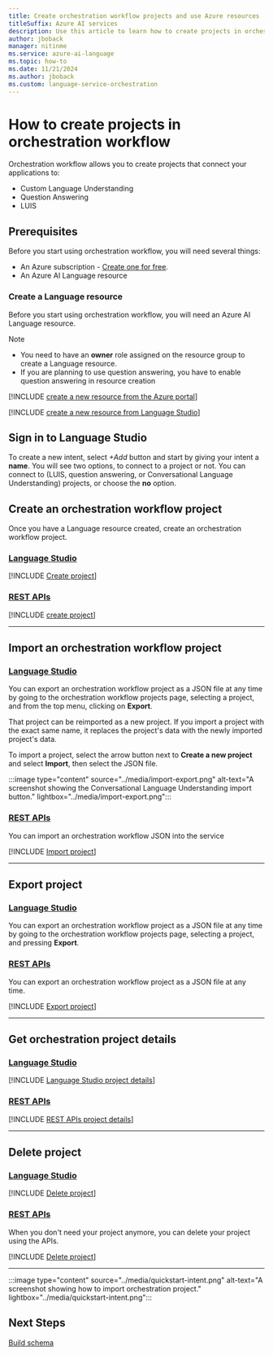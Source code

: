 ```yaml
---
title: Create orchestration workflow projects and use Azure resources
titleSuffix: Azure AI services
description: Use this article to learn how to create projects in orchestration workflow
author: jboback
manager: nitinme
ms.service: azure-ai-language
ms.topic: how-to
ms.date: 11/21/2024
ms.author: jboback
ms.custom: language-service-orchestration
---
```


# How to create projects in orchestration workflow

Orchestration workflow allows you to create projects that connect your applications to:
* Custom Language Understanding
* Question Answering
* LUIS

## Prerequisites

Before you start using orchestration workflow, you will need several things:

* An Azure subscription - [Create one for free](https://azure.microsoft.com/free/cognitive-services).
* An Azure AI Language resource 

### Create a Language resource 

Before you start using orchestration workflow, you will need an Azure AI Language resource.

> [!NOTE]
>  * You need to have an **owner** role assigned on the resource group to create a Language resource.
>  * If you are planning to use question answering, you have to enable question answering in resource creation

[!INCLUDE [create a new resource from the Azure portal](../includes/resource-creation-azure-portal.md)]

[!INCLUDE [create a new resource from Language Studio](../includes/resource-creation-language-studio.md)]

## Sign in to Language Studio

To create a new intent, select *+Add* button and start by giving your intent a **name**. You will see two options, to connect to a project or not. You can connect to (LUIS, question answering, or Conversational Language Understanding) projects, or choose the **no** option.


## Create an orchestration workflow project

Once you have a Language resource created, create an orchestration workflow project. 

### [Language Studio](#tab/language-studio)

[!INCLUDE [Create project](../includes/language-studio/create-project.md)]

### [REST APIs](#tab/rest-api)

[!INCLUDE [create project](../includes/rest-api/create-project.md)]

---
## Import an orchestration workflow project

### [Language Studio](#tab/language-studio)

You can export an orchestration workflow project as a JSON file at any time by going to the orchestration workflow projects page, selecting a project, and from the top menu, clicking on **Export**.

That project can be reimported as a new project. If you import a project with the exact same name, it replaces the project's data with the newly imported project's data.

To import a project, select the arrow button next to **Create a new project** and select **Import**, then select the JSON file.

:::image type="content" source="../media/import-export.png" alt-text="A screenshot showing the Conversational Language Understanding import button." lightbox="../media/import-export.png":::

### [REST APIs](#tab/rest-api)

You can import an orchestration workflow JSON into the service

[!INCLUDE [Import project](../includes/rest-api/import-project.md)]

---

## Export project

### [Language Studio](#tab/language-studio)

You can export an orchestration workflow project as a JSON file at any time by going to the orchestration workflow projects page, selecting a project, and pressing **Export**.

### [REST APIs](#tab/rest-api)

You can export an orchestration workflow project as a JSON file at any time.

[!INCLUDE [Export project](../includes/rest-api/export-project.md)]

---
## Get orchestration project details

### [Language Studio](#tab/language-studio)

[!INCLUDE [Language Studio project details](../includes/language-studio/project-details.md)]

### [REST APIs](#tab/rest-api)

[!INCLUDE [REST APIs project details](../includes/rest-api/project-details.md)]

---

## Delete project 

### [Language Studio](#tab/language-studio)

[!INCLUDE [Delete project](../includes/language-studio/delete-project.md)]

### [REST APIs](#tab/rest-api)

When you don't need your project anymore, you can delete your project using the APIs.

[!INCLUDE [Delete project](../includes/rest-api/delete-project.md)]

---



:::image type="content" source="../media/quickstart-intent.png" alt-text="A screenshot showing how to import orchestration project." lightbox="../media/quickstart-intent.png":::

## Next Steps

[Build schema](./build-schema.md)
